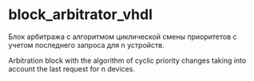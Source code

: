# block_arbitrator_vhdl

Блок арбитража с алгоритмом циклической смены приоритетов с учетом последнего запроса для n устройств.

Arbitration block with the algorithm of cyclic priority changes taking into account the last request for n devices.
